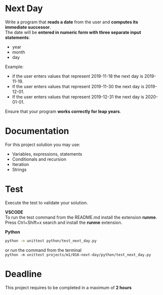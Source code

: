 # Next Day

Write a program that **reads a date** from the user and **computes its immediate successor**.   
The date will be **entered in numeric form with three separate input statements**: 
- year   
- month
- day


Example:    
- if the user enters values that represent 2019-11-18 the next day is 2019-11-19.  
- If the user enters values that represent 2019-11-30 the next day is 2019-12-01. 
- If the user enters values that represent 2019-12-31 the next day is 2020-01-01. 


Ensure that your program **works correctly for leap years**.

# Documentation

For this project solution you may use:

- Variables, expressions, statements
- Conditionals and recursion
- Iteration
- Strings

# Test
Execute the test to validate your solution.  

**VSCODE**   
To run the test command from the README.md install the extension **runme**. 
Press Ctrl+Shift+x search and install the **runme** extension. 


**Python**

```sh
python -m unittest python/test_next_day.py
```

or run the command from the terminal  
`python -m unittest projects/m1/016-next-day/python/test_next_day.py`


# Deadline

This project requires to be completed in a maximum of **2 hours**
